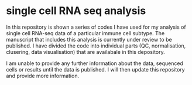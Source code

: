 # single cell RNA seq analysis
In this repository is shown a series of codes I have used for my analysis of single cell RNA-seq data of a particular immune cell subtype. The manuscript that includes this analysis is currently under review to be published.
I have divided the code into individual parts (QC, normalisation, clusering, data visualisation) that are availabale in this depository.

I am unable to provide any further information about the data, sequenced cells or results until the data is published. I will then update this repository and provide more information.
